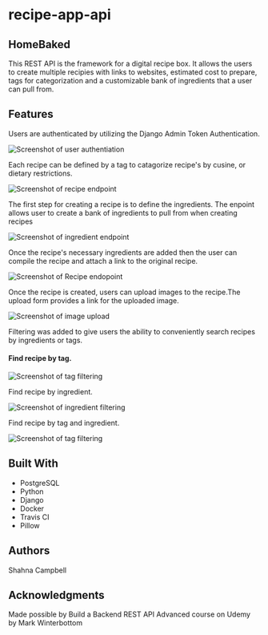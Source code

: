 # recipe-app-api

<h2>HomeBaked</h2>
<p>This REST API is the framework for a digital recipe box. It allows the users to create multiple recipies with links to websites, estimated cost to prepare, tags for categorization and a customizable bank of ingredients that a user can pull from.</p>

<h2>Features</h2>
<p>Users are authenticated by utilizing the Django Admin Token Authentication.</p>
<img src="client/public/images/UserTokenAuthentication.png" alt="Screenshot of user authentiation">
<p>Each recipe can be defined by a tag to catagorize recipe's by cusine, or dietary restrictions. </p>
<img src="client/public/images/UpdatedTags.png" alt="Screenshot of recipe endpoint">
<p>The first step for creating a recipe is to define the ingredients. The enpoint allows user to create a bank of ingredients to pull from when creating recipes </p>
<img src="client/public/images/IngredientList.png" alt="Screenshot of ingredient endpoint">
<p>Once the recipe's necessary ingredients are added then the user can compile the recipe and attach a link to the original recipe.</p>
<img src="client/public/images/RecipeEndpoint.png" alt="Screenshot of Recipe endopoint">
<p>Once the recipe is created, users can upload images to the recipe.The upload form provides a link for the uploaded image.</p>
<img src="client/public/images/ImageUploadEndpoint.png" alt="Screenshot of image upload">
<p>Filtering was added to give users the ability to conveniently search recipes by ingredients or tags.</p>
<h4>Find recipe by tag.</h4>
<img src="client/public/images/TagFiltering.png" alt="Screenshot of tag filtering">
<p>Find recipe by ingredient.</p>
<img src="client/public/images/IngredientFiltering.png" alt="Screenshot of ingredient filtering">
<p>Find recipe by tag and ingredient.</p>
<img src="client/public/images/IngredientTagFiltering.png" alt="Screenshot of tag filtering">
<h2>Built With</h2>
  <ul>
    <li>PostgreSQL
    <li>Python
    <li>Django
    <li>Docker
    <li>Travis CI
    <li>Pillow
  </ul>

<h2>Authors</h2>
<p>Shahna Campbell</p>

<h2>Acknowledgments</h2>
<p>Made possible by Build a Backend REST API Advanced course on Udemy by Mark Winterbottom</p>


